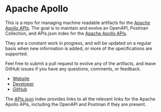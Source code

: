 # Apache ApolloThis is a repo for managing machine readable artifacts for the [Apache Apollo APIs](http://activemq.apache.org/apollo/). The goal is to maintain and evolve an OpenAPI, Postman Collection, and APIs.json index for the [Apache Apollo APIs](http://activemq.apache.org/apollo/).They are a constant work in progress, and will be updated on a regular basis when new information is added, or more of the specifications are supported.Feel free to submit a pull request to evolve any of the artifacts, and leave GitHub issues if you have any questions, comments, or feedback.- [Website](http://activemq.apache.org/apollo/)- [Developer](http://activemq.apache.org/apollo/)- [GitHub](https://github.com/apache/activemq-apollo)The [APIs.json](https://github.com/api-evangelist/apache-apollo/blob/master/apis.json) index provides links to all the relevant links for the Apache Apollo APIs, including the OpenAPI and Postman if they are present.